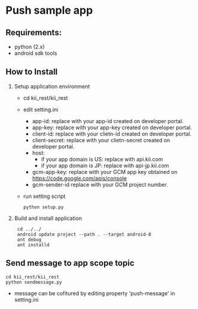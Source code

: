 # Push sample app

## Requirements:
* python (2.x)
* android sdk tools

## How to Install
1. Setup application environment
    * cd kii_rest/kii_rest
    * edit setting.ini
        * app-id: replace with your app-id created on developer portal.
        * app-key: replace with your app-key created on developer portal.
        * client-id: replace with your clietn-id created on developer portal.
        * client-secret: replace with your clietn-secret created on developer portal.
        * host: 
            * if your app domain is US: replace with api.kii.com
            * if your app domain is JP: replace with api-jp.kii.com
        * gcm-app-key: replace with your GCM app key obtained on https://code.google.com/apis/console
        * gcm-sender-id replace with your GCM project number.
    * run setting script

      ~~~
      python setup.py
      ~~~

2. Build and install application

   ~~~
    cd ../../
    android update project --path . --target android-8
    ant debug
    ant installd
   ~~~

## Send message to app scope topic
   ~~~
   cd kii_rest/kii_rest
   python sendmessage.py
   ~~~
   * message can be cofitured by editing property 'push-message' in setting.ini

